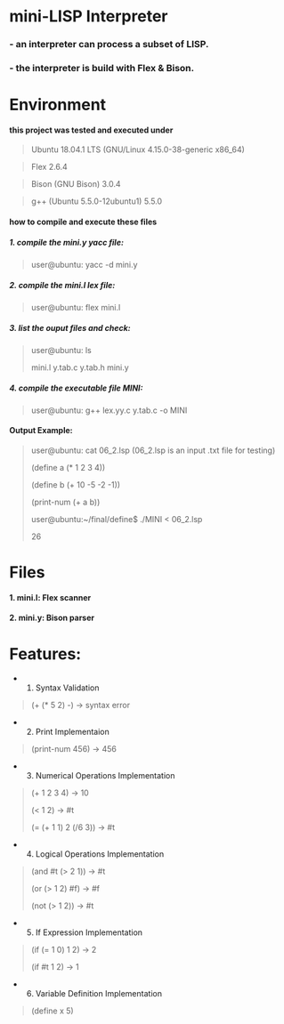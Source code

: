 
# mini-LISP Interpreter
### - an interpreter can process a subset of LISP.
### - the interpreter is build with Flex & Bison.

# Environment
#### this project was tested and executed under 
> Ubuntu 18.04.1 LTS (GNU/Linux 4.15.0-38-generic x86_64)

> Flex 2.6.4

> Bison (GNU Bison) 3.0.4

> g++ (Ubuntu 5.5.0-12ubuntu1) 5.5.0

#### how to compile and execute these files
##### 1. compile the mini.y yacc file: 
> user@ubuntu: yacc -d mini.y
>
##### 2. compile the mini.l lex file:
> user@ubuntu: flex mini.l
>
##### 3. list the ouput files and check:
> user@ubuntu: ls
>
> mini.l  y.tab.c  y.tab.h  mini.y
>
##### 4. compile the executable file MINI:
> user@ubuntu: g++ lex.yy.c y.tab.c -o MINI

#### Output Example:
> user@ubuntu: cat 06_2.lsp (06_2.lsp is an input .txt file for testing)
>
> (define a (* 1 2 3 4))
>
> (define b (+ 10 -5 -2 -1))
> 
> (print-num (+ a b))
>
> user@ubuntu:~/final/define$ ./MINI < 06_2.lsp  
>
> 26

# Files
#### 1. mini.l: Flex scanner
#### 2. mini.y: Bison parser

# Features:
+ 1. Syntax Validation
> (+ (* 5 2) -) → syntax error
+ 2. Print Implementaion
> (print-num 456) → 456
+ 3. Numerical Operations Implementation
>  (+ 1 2 3 4) → 10
>
>  (< 1 2) → #t
>
>  (= (+ 1 1) 2 (/6 3)) → #t
+ 4. Logical Operations Implementation
>  (and #t (> 2 1)) → #t
>
>  (or (> 1 2) #f) → #f
>
>  (not (> 1 2)) → #t
+ 5. If Expression Implementation
>  (if (= 1 0) 1 2) → 2
>
>  (if #t 1 2) → 1
+ 6. Variable Definition Implementation
>  (define x 5)


